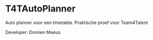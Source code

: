 # T4TAutoPlanner
Auto planner voor een timetable. Praktische proef voor Team4Talent

Developer: Domien Meeus
